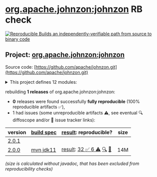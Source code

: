 [org.apache.johnzon:johnzon](https://central.sonatype.com/artifact/org.apache.johnzon/johnzon/versions) RB check
=======

[![Reproducible Builds](https://reproducible-builds.org/images/logos/rb.svg) an independently-verifiable path from source to binary code](https://reproducible-builds.org/)

## Project: [org.apache.johnzon:johnzon](https://central.sonatype.com/artifact/org.apache.johnzon/johnzon/versions)

Source code: [https://github.com/apache/johnzon.git](https://github.com/apache/johnzon.git)

<details><summary>This project defines 12 modules:</summary>

* [org.apache.johnzon:apache-johnzon](https://central.sonatype.com/artifact/org.apache.johnzon/apache-johnzon/2.0.0)
* [org.apache.johnzon:johnzon](https://central.sonatype.com/artifact/org.apache.johnzon/johnzon/2.0.0)
* [org.apache.johnzon:johnzon-core](https://central.sonatype.com/artifact/org.apache.johnzon/johnzon-core/2.0.0)
* [org.apache.johnzon:johnzon-jaxrs](https://central.sonatype.com/artifact/org.apache.johnzon/johnzon-jaxrs/2.0.0)
* [org.apache.johnzon:johnzon-jsonb](https://central.sonatype.com/artifact/org.apache.johnzon/johnzon-jsonb/2.0.0)
* [org.apache.johnzon:johnzon-jsonb-extras](https://central.sonatype.com/artifact/org.apache.johnzon/johnzon-jsonb-extras/2.0.0)
* [org.apache.johnzon:johnzon-jsonlogic](https://central.sonatype.com/artifact/org.apache.johnzon/johnzon-jsonlogic/2.0.0)
* [org.apache.johnzon:johnzon-jsonschema](https://central.sonatype.com/artifact/org.apache.johnzon/johnzon-jsonschema/2.0.0)
* [org.apache.johnzon:johnzon-mapper](https://central.sonatype.com/artifact/org.apache.johnzon/johnzon-mapper/2.0.0)
* [org.apache.johnzon:johnzon-maven-plugin](https://central.sonatype.com/artifact/org.apache.johnzon/johnzon-maven-plugin/2.0.0)
* [org.apache.johnzon:johnzon-osgi](https://central.sonatype.com/artifact/org.apache.johnzon/johnzon-osgi/2.0.0)
* [org.apache.johnzon:johnzon-websocket](https://central.sonatype.com/artifact/org.apache.johnzon/johnzon-websocket/2.0.0)
</details>

rebuilding **1 releases** of org.apache.johnzon:johnzon:
- **0** releases were found successfully **fully reproducible** (100% reproducible artifacts :white_check_mark:),
- 1 had issues (some unreproducible artifacts :warning:, see eventual :mag: diffoscope and/or :memo: issue tracker links):

| version | [build spec](/BUILDSPEC.md) | [result](https://reproducible-builds.org/docs/jvm/): reproducible? | size |
| -- | --------- | ------ | -- |
| [2.0.1](https://central.sonatype.com/artifact/org.apache.johnzon/johnzon/2.0.1/pom) | | | |
| [2.0.0](https://central.sonatype.com/artifact/org.apache.johnzon/johnzon/2.0.0/pom) | [mvn jdk11](johnzon-2.0.0.buildspec) | [result](johnzon-2.0.0.buildinfo): [32 :white_check_mark:  6 :warning:](johnzon-2.0.0.buildcompare) [:mag:](johnzon-2.0.0.diffoscope) [:memo:](https://github.com/apache/johnzon/pull/114) | 14M |

<i>(size is calculated without javadoc, that has been excluded from reproducibility checks)</i>
